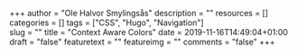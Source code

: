 +++
author = "Ole Halvor Smylingsås"
description = ""
resources = []
categories = []
tags = ["CSS", "Hugo", "Navigation"]     
slug = ""
title = "Context Aware Colors"
date = 2019-11-16T14:49:04+01:00
draft = "false"
featuretext = ""
featureimg = ""
comments = "false"
+++